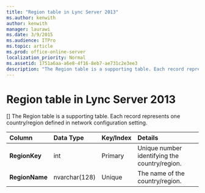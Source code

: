 ```yaml
---
title: "Region table in Lync Server 2013"
ms.author: kenwith
author: kenwith
manager: laurawi
ms.date: 3/9/2015
ms.audience: ITPro
ms.topic: article
ms.prod: office-online-server
localization_priority: Normal
ms.assetid: 1751a6aa-a6e8-4f16-8eb7-ae731c2e3ee3
description: "The Region table is a supporting table. Each record represents one country/region defined in network configuration setting."
---
```


# Region table in Lync Server 2013
[]
The Region table is a supporting table. Each record represents one country/region defined in network configuration setting.
  
|****Column****|****Data Type****|****Key/Index****|****Details****|
|:-----|:-----|:-----|:-----|
|**RegionKey** <br/> |int  <br/> |Primary  <br/> |Unique number identifying the country/region.  <br/> |
|**RegionName** <br/> |nvarchar(128)  <br/> |Unique  <br/> |The name of the country/region.  <br/> |
   

